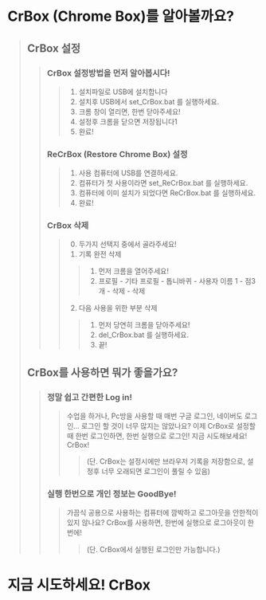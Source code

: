 # CrBox (Chrome Box)를 알아볼까요?

>## CrBox 설정
>   >### CrBox 설정방법을 먼저 알아봅시다!
>   >  > 1. 설치파일로 USB에 설치합니다
>   >  >2. 설치후 USB에서 set_CrBox.bat 를 실행하세요.
>   >  >3. 크롬 창이 열리면, 한번 닫아주세요!
>   >  >4. 설정후 크롬을 닫으면 저장됩니다1
>   >  >5. 완료!
>   >### ReCrBox (Restore Chrome Box) 설정
>   >  > 1. 사용 컴퓨터에 USB를 연결하세요.
>   >  > 2. 컴퓨터가 첫 사용이라면 set_ReCrBox.bat 를 실행하세요.
>   >  > 3. 컴퓨터에 이미 설치가 되었다면 ReCrBox.bat 를 실행하세요.
>   >  > 4. 완료!
>   > ### CrBox 삭제
>   >  > 0. 두가지 선택지 중에서 골라주세요!
>   >  > 1. 기록 완전 삭제
>   >  >  > 1. 먼저 크롬을 열어주세요!
>   >  >  > 2. 프로필 - 기타 프로필 - 톱니바퀴 - 사용자 이름 1 - 점3개 - 삭제 - 삭제
>   >  > 2. 다음 사용을 위한 부분 삭제
>   >  >  > 1. 먼저 당연히 크롬을 닫아주세요!
>   >  >  > 2. del_CrBox.bat 를 실행하세요.
>   >  >  > 3. 끝!
>## CrBox를 사용하면 뭐가 좋을가요?
>    >### 정말 쉽고 간편한 Log in!
>    >  > 수업을 하거나, Pc방을 사용할 때 매번 구글 로그인, 네이버도 로그인...
>    >  > 로그인 할 것이 너무 많지는 않았나요?
>    >  > 이제 CrBox로 설정할때 한번 로그인하면, 한번 실행으로 로그인!
>    >  > 지금 시도해보세요! CrBox!
>    >  >   >(단. CrBox는 설정시에만 브라우저 기록을 저장함으로, 설정후 너무 오래되면 로그인이 풀릴 수 있음)
>    >### 실행 한번으로 개인 정보는 GoodBye!
>    >  > 가끔식 공용으로 사용하는 컴퓨터에 깜박하고 로그아웃을 안한적이 있지 않나요?
>    >  > CrBox를 사용하면, 한번에 실행으로 로그아웃이 한번에!
>    >  >   >(단. CrBox에서 실행된 로그인만 가능합니다.)
# 지금 시도하세요! CrBox
